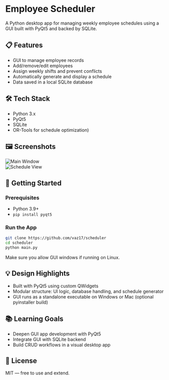 # Employee Scheduler

A Python desktop app for managing weekly employee schedules using a GUI built with PyQt5 and backed by SQLite.

## 📋 Features

- GUI to manage employee records
- Add/remove/edit employees
- Assign weekly shifts and prevent conflicts
- Automatically generate and display a schedule
- Data saved in a local SQLite database

## 🛠 Tech Stack

- Python 3.x
- PyQt5
- SQLite
- OR-Tools for schedule optimization)

## 🖼️ Screenshots

![Main Window](screenshots/main_ui.png)  
![Schedule View](screenshots/schedule.png)

## 🚀 Getting Started

### Prerequisites
- Python 3.9+
- `pip install pyqt5`

### Run the App

```bash
git clone https://github.com/vaz17/scheduler
cd scheduler
python main.py
```

Make sure you allow GUI windows if running on Linux.

## 💡 Design Highlights

- Built with PyQt5 using custom QWidgets
- Modular structure: UI logic, database handling, and schedule generator
- GUI runs as a standalone executable on Windows or Mac (optional pyinstaller build)

## 📚 Learning Goals

- Deepen GUI app development with PyQt5
- Integrate GUI with SQLite backend
- Build CRUD workflows in a visual desktop app

## 📄 License

MIT — free to use and extend.
